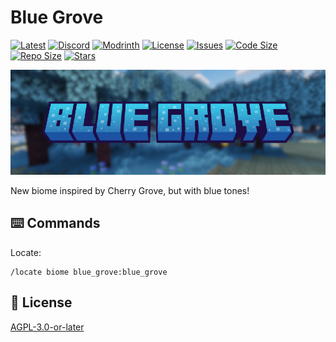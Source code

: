 # Blue Grove

[![Latest](https://img.shields.io/github/v/release/lullaby6/blue-grove-data-pack?color=blueviolet&logo=github)](https://github.com/lullaby6/blue-grove-data-pack/releases)
[![Discord](https://img.shields.io/discord/1327308441324097681?label=discord&color=blue&logo=discord)](https://discord.gg/5UdcDa5xNC)
[![Modrinth](https://img.shields.io/modrinth/dt/blue-grove?label=modrinth&logo=modrinth)](https://modrinth.com/datapack/blue-grove)
[![License](https://img.shields.io/badge/license-mit-green)](https://github.com/lullaby6/blue-grove-data-pack/blob/main/LICENSE)
[![Issues](https://img.shields.io/github/issues/lullaby6/blue-grove-data-pack?color=orange&logo=github)](https://github.com/lullaby6/blue-grove-data-pack/issues)
[![Code Size](https://img.shields.io/github/languages/code-size/lullaby6/blue-grove-data-pack?color=purple&logoColor=white)](https://github.com/lullaby6/blue-grove-data-pack)
[![Repo Size](https://img.shields.io/github/repo-size/lullaby6/blue-grove-data-pack?logo=dropbox&color=red)](https://github.com/lullaby6/blue-grove-data-pack)
[![Stars](https://img.shields.io/github/stars/lullaby6/blue-grove-data-pack?logo=github&color=yellow)](https://github.com/lullaby6/blue-grove-data-pack/stargazers)

![bg](https://raw.githubusercontent.com/lullaby6/blue-grove-data-pack/refs/heads/main/images/bg.png)

New biome inspired by Cherry Grove, but with blue tones!

## ⌨️ Commands

Locate:

```mcfunction
/locate biome blue_grove:blue_grove
```

## 🪪 License

[AGPL-3.0-or-later](https://github.com/lullaby6/blue-grove-data-pack/blob/main/LICENSE)